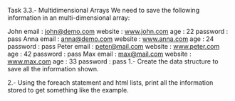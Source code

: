 Task 3.3.- Multidimensional Arrays
We need to save the following information in an multi-dimensional array:

John
email : john@demo.com
website : www.john.com
age : 22
password : pass
Anna
email : anna@demo.com
website : www.anna.com
age : 24
password : pass
Peter
email : peter@mail.com
website : www.peter.com
age : 42
password : pass
Max
email : max@mail.com
website : www.max.com
age : 33
password : pass
1.- Create the data structure to save all the information shown.

2.- Using the foreach statement and html lists, print all the information stored to get something like the example.
